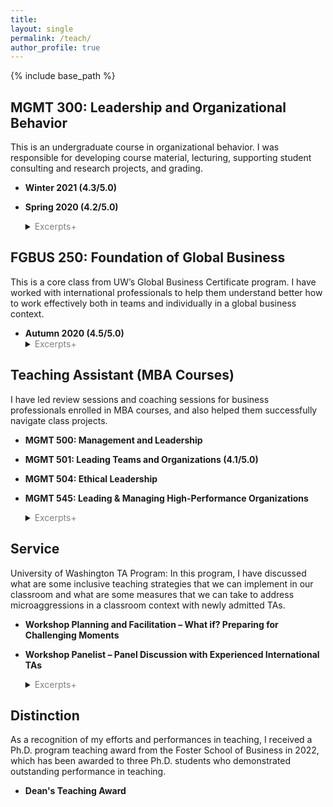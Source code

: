 ```yaml
---
title: 
layout: single
permalink: /teach/
author_profile: true
---
```


{% include base_path %}

## MGMT 300: Leadership and Organizational Behavior

This is an undergraduate course in organizational behavior. I was responsible for developing course material, lecturing, supporting student consulting and research projects, and grading. 

+ **Winter 2021 (4.3/5.0)**

+ **Spring 2020 (4.2/5.0)**
    <details>
    <summary><font color="gray">Excerpts+</font></summary>
    <blockquote><p>“I appreciate the engagement activities that were present in nearly every class, it was interesting trying to understand how these seemingly random activities actually tie into the course material.”<br><br>“Young always gave quality feedback on assignments and also was accepting of every student and seemed to genuinely want us all to succeed. He was super accessible and always made it clear that he was willing to do whatever necessary to help us. He also always gave insightful responses to people's ideas in class showing he really cared and was listening. Young made this course so enjoyable and went above and beyond!”<br><br>“Rhee did an excellent job in encouraging the educational advancement of students from all backgrounds and experiences by simply treating everyone in an upstanding manner. No preferences or handouts were given to any specialized individual. Additionally, he would try to ask for a wide range of perspectives on his questions.”</p></blockquote>
  </details>

## FGBUS 250: Foundation of Global Business

This is a core class from UW’s Global Business Certificate program. I have worked with international professionals to help them understand better how to work effectively both in teams and individually in a global business context.

+ **Autumn 2020 (4.5/5.0)**<br>
    <details>
    <summary><font color="gray">Excerpts+</font></summary>
    <blockquote><p>“Some in-class exercises were interesting and contributed our deep learning and understanding the contents that are covered during his lecture.”</p></blockquote>
  </details>
  
## Teaching Assistant (MBA Courses)

I have led review sessions and coaching sessions for business professionals enrolled in MBA courses, and also helped them successfully navigate class projects.

+ **MGMT 500: Management and Leadership**

+ **MGMT 501: Leading Teams and Organizations (4.1/5.0)**
  
+ **MGMT 504: Ethical Leadership**

+ **MGMT 545: Leading & Managing High-Performance Organizations**
    <details>
    <summary><font color="gray">Excerpts+</font></summary>
    <blockquote><p>“Young was a very positive and encouraging TA, which I really appreciated. He made the TA review sessions fun and I liked the use of breakout rooms in the review sessions.”<br><br>“Young did a great job walking through the content and ensuring that we understood the leadership principles of the lessons.”</p></blockquote>
  </details>
  
## Service

University of Washington TA Program: In this program, I have discussed what are some inclusive teaching strategies that we can implement in our classroom and what are some measures that we can take to address microaggressions in a classroom context with newly admitted TAs.

+ **Workshop Planning and Facilitation – What if? Preparing for Challenging Moments**

+ **Workshop Panelist – Panel Discussion with Experienced International TAs**
    <details>
    <summary><font color="gray">Excerpts+</font></summary>
    <blockquote><p>“Thanks so much for this awesome session. I feel more comfortable and prepared now”<br><br>“I did not imagine that it would be such a detailed and helpful session. Of course, I am nervous about the TA duties that lie ahead, but I feel in place with others who have shared my position.”</p></blockquote>
  </details>


## Distinction

As a recognition of my efforts and performances in teaching, I received a Ph.D. program teaching award from the Foster School of Business in 2022, which has been awarded to three Ph.D. students who demonstrated outstanding performance in teaching.

+ **Dean's Teaching Award**


